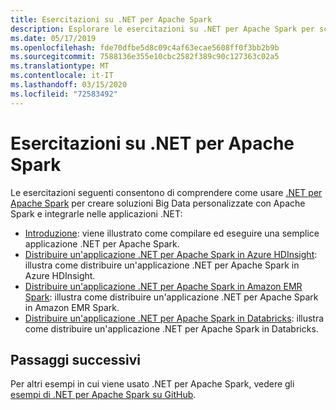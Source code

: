 ```yaml
---
title: Esercitazioni su .NET per Apache Spark
description: Esplorare le esercitazioni su .NET per Apache Spark per scoprire come integrare Apache Spark nelle applicazioni .NET.
ms.date: 05/17/2019
ms.openlocfilehash: fde70dfbe5d8c09c4af63ecae5608ff0f3bb2b9b
ms.sourcegitcommit: 7588136e355e10cbc2582f389c90c127363c02a5
ms.translationtype: MT
ms.contentlocale: it-IT
ms.lasthandoff: 03/15/2020
ms.locfileid: "72583492"
---
```

# <a name="net-for-apache-spark-tutorials"></a>Esercitazioni su .NET per Apache Spark

Le esercitazioni seguenti consentono di comprendere come usare [.NET per Apache Spark](../index.yml) per creare soluzioni Big Data personalizzate con Apache Spark e integrarle nelle applicazioni .NET:

* [Introduzione](get-started.md): viene illustrato come compilare ed eseguire una semplice applicazione .NET per Apache Spark.
* [Distribuire un'applicazione .NET per Apache Spark in Azure HDInsight](hdinsight-deployment.md): illustra come distribuire un'applicazione .NET per Apache Spark in Azure HDInsight.
* [Distribuire un'applicazione .NET per Apache Spark in Amazon EMR Spark](amazon-emr-spark-deployment.md): illustra come distribuire un'applicazione .NET per Apache Spark in Amazon EMR Spark.
* [Distribuire un'applicazione .NET per Apache Spark in Databricks](databricks-deployment.md): illustra come distribuire un'applicazione .NET per Apache Spark in Databricks.

## <a name="next-steps"></a>Passaggi successivi

Per altri esempi in cui viene usato .NET per Apache Spark, vedere gli [esempi di .NET per Apache Spark su GitHub](https://github.com/dotnet/spark#samples).

